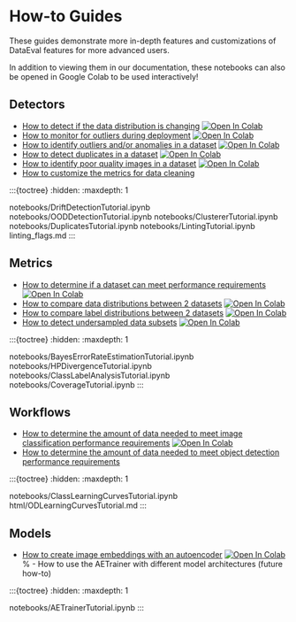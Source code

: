 How-to Guides
=========

These guides demonstrate more in-depth features and customizations of DataEval features for more advanced users.

In addition to viewing them in our documentation, these notebooks can also be opened in Google Colab to be used interactively!

Detectors
---------

- [How to detect if the data distribution is changing](notebooks/DriftDetectionTutorial) [![Open In Colab][colab-badge]][drift-colab]
- [How to monitor for outliers during deployment](notebooks/OODDetectionTutorial) [![Open In Colab][colab-badge]][out-colab]
- [How to identify outliers and/or anomalies in a dataset](notebooks/ClustererTutorial) [![Open In Colab][colab-badge]][clust-colab]
- [How to detect duplicates in a dataset](notebooks/DuplicatesTutorial) [![Open In Colab][colab-badge]][dup-colab]
- [How to identify poor quality images in a dataset](notebooks/LintingTutorial) [![Open In Colab][colab-badge]][lint-colab]
- [How to customize the metrics for data cleaning](linting_flags.md)

:::{toctree}
:hidden:
:maxdepth: 1

notebooks/DriftDetectionTutorial.ipynb
notebooks/OODDetectionTutorial.ipynb
notebooks/ClustererTutorial.ipynb
notebooks/DuplicatesTutorial.ipynb
notebooks/LintingTutorial.ipynb
linting_flags.md
:::

Metrics
-------

- [How to determine if a dataset can meet performance requirements](notebooks/BayesErrorRateEstimationTutorial) [![Open In Colab][colab-badge]][ber-colab]
- [How to compare data distributions between 2 datasets](notebooks/HPDivergenceTutorial) [![Open In Colab][colab-badge]][div-colab]
- [How to compare label distributions between 2 datasets](notebooks/ClassLabelAnalysisTutorial) [![Open In Colab][colab-badge]][lbl-colab]
- [How to detect undersampled data subsets](notebooks/CoverageTutorial) [![Open In Colab][colab-badge]][cov-colab]

:::{toctree}
:hidden:
:maxdepth: 1

notebooks/BayesErrorRateEstimationTutorial.ipynb
notebooks/HPDivergenceTutorial.ipynb
notebooks/ClassLabelAnalysisTutorial.ipynb
notebooks/CoverageTutorial.ipynb
:::

Workflows
---------

- [How to determine the amount of data needed to meet image classification performance requirements](notebooks/ClassLearningCurvesTutorial) [![Open In Colab][colab-badge]][suff-colab]
- [How to determine the amount of data needed to meet object detection performance requirements](html/ODLearningCurvesTutorial)

:::{toctree}
:hidden:
:maxdepth: 1

notebooks/ClassLearningCurvesTutorial.ipynb
html/ODLearningCurvesTutorial.md
:::

Models
------

- [How to create image embeddings with an autoencoder](notebooks/AETrainerTutorial) [![Open In Colab][colab-badge]][ae-colab]
% - How to use the AETrainer with different model architectures (future how-to)

:::{toctree}
:hidden:
:maxdepth: 1

notebooks/AETrainerTutorial.ipynb
:::

[colab-badge]: https://colab.research.google.com/assets/colab-badge.svg
[ber-colab]: https://colab.research.google.com/github/aria-ml/dataeval/blob/v0.69.3/docs/how_to/notebooks/BayesErrorRateEstimationTutorial.ipynb
[suff-colab]: https://colab.research.google.com/github/aria-ml/dataeval/blob/v0.69.3/docs/how_to/notebooks/ClassLearningCurvesTutorial.ipynb
[div-colab]: https://colab.research.google.com/github/aria-ml/dataeval/blob/v0.69.3/docs/how_to/notebooks/HPDivergenceTutorial.ipynb
[drift-colab]: https://colab.research.google.com/github/aria-ml/dataeval/blob/v0.69.3/docs/how_to/notebooks/DriftDetectionTutorial.ipynb
[out-colab]: https://colab.research.google.com/github/aria-ml/dataeval/blob/v0.69.3/docs/how_to/notebooks/OODDetectionTutorial.ipynb
[ae-colab]: https://colab.research.google.com/github/aria-ml/dataeval/blob/v0.69.3/docs/how_to/notebooks/AETrainerTutorial.ipynb
[lbl-colab]: https://colab.research.google.com/github/aria-ml/dataeval/blob/v0.69.3/docs/how_to/notebooks/ClassLabelAnalysisTutorial.ipynb
[odlc-colab]: https://colab.research.google.com/github/aria-ml/dataeval/blob/v0.69.3/docs/how_to/notebooks/ODLearningCurvesTutorial.ipynb
[clust-colab]: https://colab.research.google.com/github/aria-ml/dataeval/blob/v0.69.3/docs/how_to/notebooks/ClustererTutorial.ipynb
[dup-colab]: https://colab.research.google.com/github/aria-ml/dataeval/blob/v0.69.3/docs/how_to/notebooks/DuplicatesTutorial.ipynb
[lint-colab]: https://colab.research.google.com/github/aria-ml/dataeval/blob/v0.69.3/docs/how_to/notebooks/LintingTutorial.ipynb
[cov-colab]: https://colab.research.google.com/github/aria-ml/dataeval/blob/v0.69.3/docs/how_to/notebooks/CoverageTutorial.ipynb